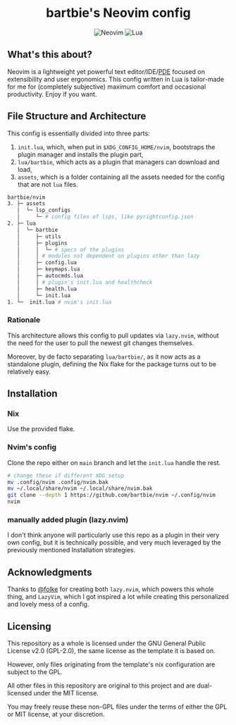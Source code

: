 <div id="header" align="center">
    <h1>
    bartbie's Neovim config
    </h1>
    <img src="https://img.shields.io/badge/NeoVim-%2357A143.svg?&style=for-the-badge&logo=neovim&logoColor=white" alt="Neovim"/>
    <img src="https://img.shields.io/badge/lua-%232C2D72.svg?style=for-the-badge&logo=lua&logoColor=white" alt="Lua"/>
</div>

## What's this about?
Neovim is a lightweight yet powerful text editor/IDE/[PDE](https://youtu.be/QMVIJhC9Veg) focused on extensibility and user ergonomics.
This config written in Lua is tailor-made for me for (completely subjective) maximum comfort and occasional productivity.
Enjoy if you want.

## File Structure and Architecture
This config is essentially divided into three parts:
1. `init.lua`, which, when put in `$XDG_CONFIG_HOME/nvim`, bootstraps the plugin manager and installs the plugin part,
2. `lua/bartbie`, which acts as a plugin that managers can download and load,
3. `assets`, which is a folder containing all the assets needed for the config that are not `lua` files.
 
```sh
bartbie/nvim
3. ├─ assets
   │  └─ lsp_configs
   │     └─ # config files of lsps, like pyrightconfig.json
2. ├─ lua
   │  └─ bartbie
   │     ├─ utils
   │     ├─ plugins
   │     │  └─ # specs of the plugins
   │     │ # modules not dependent on plugins other than lazy
   │     ├─ config.lua
   │     ├─ keymaps.lua
   │     ├─ autocmds.lua
   │     │ # plugin's init.lua and healthcheck
   │     ├─ health.lua
   │     └─ init.lua
1. └─  init.lua # nvim's init.lua
```
### Rationale
This architecture allows this config to pull updates via `lazy.nvim`, without the need for the user to pull the newest git changes themselves.

Moreover, by de facto separating `lua/bartbie/`, as it now acts as a standalone plugin, defining the Nix flake for the package turns out to be relatively easy. 
## Installation
### Nix
Use the provided flake.
### Nvim's config
Clone the repo either on `main` branch and let the `init.lua` handle the rest.
```sh
# change these if different XDG setup
mv .config/nvim .config/nvim.bak
mv ~/.local/share/nvim ~/.local/share/nvim.bak
git clone --depth 1 https://github.com/bartbie/nvim ~/.config/nvim
nvim
```
### manually added plugin (lazy.nvim)
I don't think anyone will particularly use this repo as a plugin in their very own config, but it is technically possible, and very much leveraged by the previously mentioned Installation strategies.

## Acknowledgments
Thanks to [@folke](https://github.com/folke) for creating both `lazy.nvim`, which powers this whole thing, and `LazyVim`, which I got inspired a lot while creating this personalized and lovely mess of a config.

## Licensing

This repository as a whole is licensed under the GNU General Public License v2.0 (GPL-2.0), the same license as the template it is based on.

However, only files originating from the template's nix configuration are subject to the GPL.

All other files in this repository are original to this project and are dual-licensed under the MIT license.

You may freely reuse these non-GPL files under the terms of either the GPL or MIT license, at your discretion.
